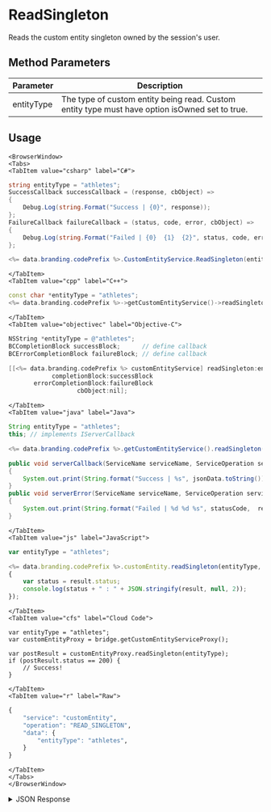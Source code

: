 # ReadSingleton

Reads the custom entity singleton owned by the session's user.

<PartialServop service_name="customEntity" operation_name="READ_SINGLETON" />

## Method Parameters
Parameter | Description
--------- | -----------
entityType | The type of custom entity being read. Custom entity type must have option isOwned set to true.

## Usage

```mdx-code-block
<BrowserWindow>
<Tabs>
<TabItem value="csharp" label="C#">
```

```csharp
string entityType = "athletes";
SuccessCallback successCallback = (response, cbObject) =>
{
    Debug.Log(string.Format("Success | {0}", response));
};
FailureCallback failureCallback = (status, code, error, cbObject) =>
{
    Debug.Log(string.Format("Failed | {0}  {1}  {2}", status, code, error));
};

<%= data.branding.codePrefix %>.CustomEntityService.ReadSingleton(entityType, successCallback, failureCallback);
```

```mdx-code-block
</TabItem>
<TabItem value="cpp" label="C++">
```

```cpp
const char *entityType = "athletes";
<%= data.branding.codePrefix %>->getCustomEntityService()->readSingleton(entityType, this);
```

```mdx-code-block
</TabItem>
<TabItem value="objectivec" label="Objective-C">
```

```objectivec
NSString *entityType = @"athletes";
BCCompletionBlock successBlock;      // define callback
BCErrorCompletionBlock failureBlock; // define callback

[[<%= data.branding.codePrefix %> customEntityService] readSingleton:entityType
            completionBlock:successBlock
       errorCompletionBlock:failureBlock
                   cbObject:nil];
```

```mdx-code-block
</TabItem>
<TabItem value="java" label="Java">
```

```java
String entityType = "athletes";
this; // implements IServerCallback

<%= data.branding.codePrefix %>.getCustomEntityService().readSingleton(entityType, this);

public void serverCallback(ServiceName serviceName, ServiceOperation serviceOperation, JSONObject jsonData)
{
    System.out.print(String.format("Success | %s", jsonData.toString()));
}
public void serverError(ServiceName serviceName, ServiceOperation serviceOperation, int statusCode, int reasonCode, String jsonError)
{
    System.out.print(String.format("Failed | %d %d %s", statusCode,  reasonCode, jsonError.toString()));
}
```

```mdx-code-block
</TabItem>
<TabItem value="js" label="JavaScript">
```

```javascript
var entityType = "athletes";

<%= data.branding.codePrefix %>.customEntity.readSingleton(entityType, result =>
{
    var status = result.status;
    console.log(status + " : " + JSON.stringify(result, null, 2));
});
```

```mdx-code-block
</TabItem>
<TabItem value="cfs" label="Cloud Code">
```

```cfscript
var entityType = "athletes";
var customEntityProxy = bridge.getCustomEntityServiceProxy();

var postResult = customEntityProxy.readSingleton(entityType);
if (postResult.status == 200) {
    // Success!
}
```

```mdx-code-block
</TabItem>
<TabItem value="r" label="Raw">
```

```r
{
	"service": "customEntity",
	"operation": "READ_SINGLETON",
	"data": {
		"entityType": "athletes",
	}
}
```

```mdx-code-block
</TabItem>
</Tabs>
</BrowserWindow>
```

<details>
<summary>JSON Response</summary>

```json
{
  "data": {
    "entityId": "12a57791-2600-47dc-ad3c-96a54c461a58",
    "version": 1,
    "acl": {
      "other": 0
    },
    "ownerId": "cde6c0b2-e9e4-40e4-8c8a-91ebba5a2291",
    "expiresAt": null,
    "timeToLive": null,
    "createdAt": 1590264448888,
    "updatedAt": 1591815136870,
    "entityType": "athletes",
    "data": {
        "firstName": "Super", 
        "surName": "Star", 
        "position" : "forward", 
        "goals": 2, 
        "assists": 4 
    },
    "_serverTime": 1637946319239
  },
  "status": 200
}
```
</details>

